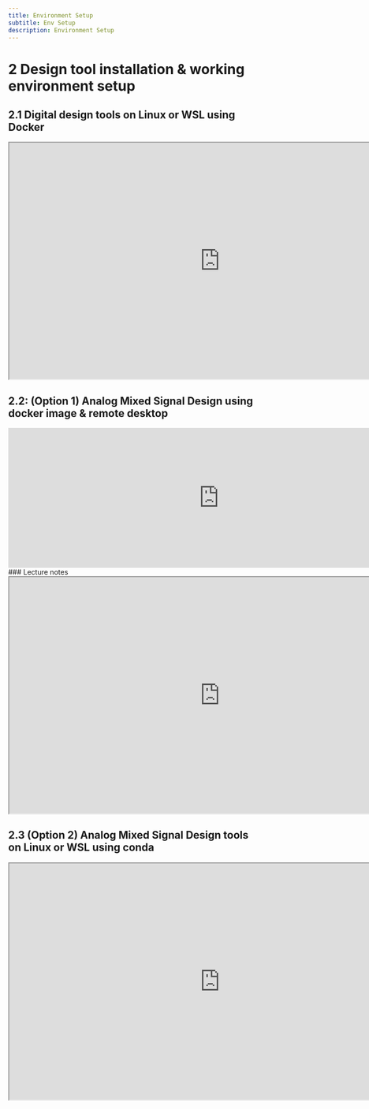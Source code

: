 ```yaml
---
title: Environment Setup
subtitle: Env Setup 
description: Environment Setup
---
```


# 2 Design tool installation & working environment setup

## 2.1 Digital design tools on Linux or WSL using Docker

<iframe src="https://docs.google.com/document/d/e/2PACX-1vQJ2E3JWXbd1lbWZNbi9OdZGApQvMiue6BoNEpw1CPSlfMI9paxmfgetsSWpbyYVhTVCeoOQ-yVQtaZ/pub?embedded=true" width="854" height="480"></iframe>

## 2.2: (Option 1) Analog Mixed Signal Design using docker image & remote desktop

<div style="width: 854px;padding:56.25% 0 0 0;position:relative;"><iframe src="https://player.vimeo.com/video/857487977?h=7a2456427d&amp;badge=0&amp;autopause=0&amp;player_id=0&amp;app_id=58479" frameborder="0" allow="autoplay; fullscreen; picture-in-picture" style="position:absolute;top:0;left:0;width:100%;height:100%;" title="2.2 SKY130 - Start Designing Analog_Digital In 5 minutes"></iframe></div><script src="https://player.vimeo.com/api/player.js"></script>
### Lecture notes

<iframe src="https://docs.google.com/document/d/e/2PACX-1vQY6Ft6Li9XF187g-aac6iiIxlpE-9s2eJptVA6v9JLb6K6YcDuJCIJ-_O3ZVYqfJJly2b6w87p73kO/pub?embedded=true" width="854" height="480"></iframe>

## 2.3 (Option 2) Analog Mixed Signal Design tools on Linux or WSL using conda

<iframe src="https://docs.google.com/document/d/e/2PACX-1vR4yGsQkQfEUtlF5hUQwmRgKmo-RADDfUzoxlixaxIwZW27OhHGd8lGOIVS98-NMh22XnWajgkpL7TQ/pub?embedded=true" width="854" height="480"></iframe>
